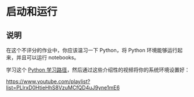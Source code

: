 # 启动和运行

## 说明

在这个不评分的作业中，你应该温习一下 Python，将 Python 环境能够运行起来，并且可以运行 notebooks。

学习这个 [Python 学习路径](https://docs.microsoft.com/learn/paths/python-language/?WT.mc_id=academic-15963-cxa)，然后通过这些介绍性的视频将你的系统环境设置好：

https://www.youtube.com/playlist?list=PLlrxD0HtieHhS8VzuMCfQD4uJ9yne1mE6
